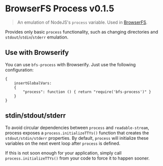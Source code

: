# BrowserFS Process v0.1.5
> An emulation of NodeJS's `process` variable. Used in [BrowserFS](https://github.com/jvilk/BrowserFS).

Provides only basic `process` functionality, such as changing directories and `stdout`/`stdin`/`stderr` emulation.

## Use with Browserify

You can use `bfs-process` with Browserify. Just use the following configuration:

```{js}
{
    insertGlobalVars:
    {
        "process": function () { return "require('bfs-process')" }
    }
}
```

## stdin/stdout/stderr

To avoid circular dependencies between `process` and `readable-stream`, process exposes a
`process.initializeTTYs()` function that creates the `stdout/stdin/stderr` properties.
By default, `process` will initialize these variables on the next event loop after
`process` is defined.

If this is not soon enough for your application, simply call
`process.initializeTTYs()` from your code to force it to happen sooner.
